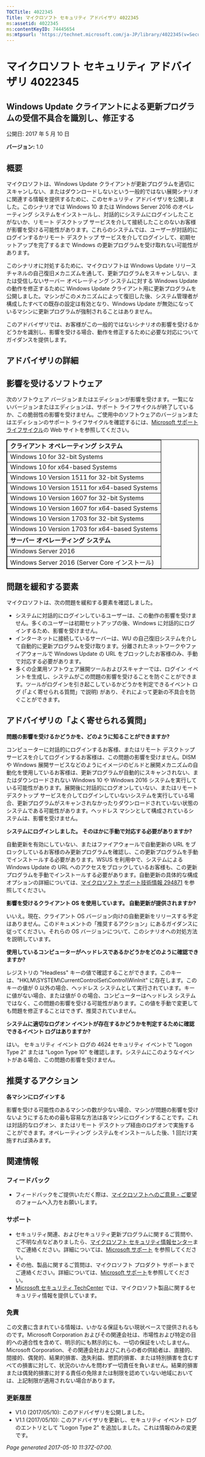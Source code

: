 ```yaml
---
TOCTitle: 4022345
Title: マイクロソフト セキュリティ アドバイザリ 4022345
ms:assetid: 4022345
ms:contentKeyID: 74445654
ms:mtpsurl: 'https://technet.microsoft.com/ja-JP/library/4022345(v=Security.10)'
---
```


マイクロソフト セキュリティ アドバイザリ 4022345
================================================

Windows Update クライアントによる更新プログラムの受信不具合を識別し、修正する
-----------------------------------------------------------------------------

公開日: 2017 年 5 月 10 日

**バージョン:** 1.0

概要
----

 
マイクロソフトは、Windows Update クライアントが更新プログラムを適切にスキャンしない、またはダウンロードしないという一般的ではない展開シナリオに関連する情報を提供するために、このセキュリティ アドバイザリを公開しました。このシナリオでは Windows 10 または Windows Server 2016 のオペレーティング システムをインストールし、対話的にシステムにログインしたことがないか、リモート デスクトップ サービスを介して接続したことのないお客様が影響を受ける可能性があります。これらのシステムでは、ユーザーが対話的にログインするかリモート デスクトップ サービスを介してログインして、初期セットアップを完了するまで Windows の更新プログラムを受け取れない可能性があります。

このシナリオに対処するために、マイクロソフトは Windows Update リリース チャネルの自己復旧メカニズムを通して、更新プログラムをスキャンしない、または受信しないサーバー オペレーティング システムに対する Windows Update の動作を修正するために Windows Update クライアント用に更新プログラムを公開しました。マシンがこのメカニズムによって復旧した後、システム管理者が構成したすべての既存の設定は有効となり、Windows Update が無効になっているマシンに更新プログラムが強制されることはありません。

このアドバイザリでは、お客様がこの一般的ではないシナリオの影響を受けるかどうかを識別し、影響を受ける場合、動作を修正するために必要な対応についてガイダンスを提供します。

アドバイザリの詳細
------------------

 
影響を受けるソフトウェア
------------------------

次のソフトウェア バージョンまたはエディションが影響を受けます。一覧にないバージョンまたはエディションは、サポート ライフサイクルが終了しているか、この脆弱性の影響を受けません。ご使用中のソフトウェアのバージョンまたはエディションのサポート ライフサイクルを確認するには、[Microsoft サポート ライフサイクル](https://go.microsoft.com/fwlink/?linkid=21742)の Web サイトを参照してください。

<p></p>  
<p></p>
<table style="border:1px solid black;">
<colgroup>
<col width="100%" />
</colgroup>
<tbody>
<tr class="odd">
<td style="border:1px solid black;"><strong>クライアント オペレーティング システム</strong></td>
</tr>
<tr class="even">
<td style="border:1px solid black;">Windows 10 for 32-bit Systems</td>
</tr>
<tr class="odd">
<td style="border:1px solid black;">Windows 10 for x64-based Systems</td>
</tr>
<tr class="even">
<td style="border:1px solid black;">Windows 10 Version 1511 for 32-bit Systems</td>
</tr>
<tr class="odd">
<td style="border:1px solid black;">Windows 10 Version 1511 for x64-based Systems</td>
</tr>
<tr class="even">
<td style="border:1px solid black;">Windows 10 Version 1607 for 32-bit Systems</td>
</tr>
<tr class="odd">
<td style="border:1px solid black;">Windows 10 Version 1607 for x64-based Systems</td>
</tr>
<tr class="even">
<td style="border:1px solid black;">Windows 10 Version 1703 for 32-bit Systems</td>
</tr>
<tr class="odd">
<td style="border:1px solid black;">Windows 10 Version 1703 for x64-based Systems</td>
</tr>
<tr class="even">
<td style="border:1px solid black;"><strong>サーバー オペレーティング システム</strong></td>
</tr>
<tr class="odd">
<td style="border:1px solid black;">Windows Server 2016</td>
</tr>
<tr class="even">
<td style="border:1px solid black;">Windows Server 2016 (Server Core インストール)</td>
</tr>
</tbody>
</table>

<p></p>

  
問題を緩和する要素  
------------------
  
マイクロソフトは、次の問題を緩和する要素を確認しました。
  
-   システムに対話的にログインしているユーザーは、この動作の影響を受けません。多くのユーザーは初期セットアップの後、Windows に対話的にログインするため、影響を受けません。  
-   インターネットに接続しているサーバーは、WU の自己復旧システムを介して自動的に更新プログラムを受け取ります。分離されたネットワークやファイアウォールで Windows Update の URL をブロックしたお客様のみ、手動で対応する必要があります。  
-   多くの企業用ソフトウェア展開ツールおよびスキャナーでは、ログイン イベントを生成し、システムがこの問題の影響を受けることを防ぐことができます。ツールがログインを引き起こしているかどうかを判定できるイベント ログ (「よく寄せられる質問」で説明) があり、それによって更新の不具合を防ぐことができます。
  
アドバイザリの「よく寄せられる質問」  
------------------------------------
  
**問題の影響を受けるかどうかを、どのように知ることができますか?**
  
コンピューターに対話的にログインするお客様、またはリモート デスクトップ サービスを介してログインするお客様は、この問題の影響を受けません。DISM や Windows 展開サービスなどのようにイメージのビルドと展開メカニズムの自動化を使用しているお客様は、更新プログラムが自動的にスキャンされない、またはダウンロードされない Windows 10 や Windows 2016 システムを実行している可能性があります。展開後に対話的にログオンしていない、またはリモート デスクトップ サービスを介してログインしていないシステムを実行している場合、更新プログラムがスキャンされなかったりダウンロードされていない状態のシステムである可能性があります。ヘッドレス マシンとして構成されているシステムは、影響を受けません。
  
**システムにログインしました。 そのほかに手動で対応する必要がありますか?**
  
自動更新を有効にしていない、またはファイアウォールで自動更新の URL をブロックしているお客様のみ更新プログラムを確認し、この更新プログラムを手動でインストールする必要があります。WSUS を利用中で、システムによる Windows Update の URL へのアクセスをブロックしているお客様も、この更新プログラムを手動でインストールする必要があります。自動更新の具体的な構成オプションの詳細については、[マイクロソフト サポート技術情報 294871](https://support.microsoft.com/ja-jp/kb/294871) を参照してください。
  
**影響を受けるクライアント OS を使用しています。 自動更新が提供されますか?**
  
いいえ。現在、クライアント OS バージョン向けの自動更新をリリースする予定はありません。このドキュメントの「推奨するアクション」にあるガイダンスに従ってください。それらの OS バージョンについて、このシナリオへの対処方法を説明しています。
  
**使用しているコンピューターがヘッドレスであるかどうかをどのように確認できますか?**
  
レジストリの "Headless" キーの値で確認することができます。このキーは、"HKLM\\SYSTEM\\CurrentControlSet\\Control\\WinInit" に存在します。このキーの値が 0 以外の場合、ヘッドレス システムとして実行されています。キーに値がない場合、または値が 0 の場合、コンピューターはヘッドレス システムではなく、この問題の影響を受ける可能性があります。この値を手動で変更しても問題を修正することはできず、推奨されていません。
  
**システムに適切なログオン イベントが存在するかどうかを判定するために確認できるイベント ログはありますか?**
  
はい。 セキュリティ イベント ログの 4624 セキュリティ イベントで "Logon Type 2" または "Logon Type 10" を確認します。システムにこのようなイベントがある場合、この問題の影響を受けません。
  
推奨するアクション  
------------------
  
 
**各マシンにログインする**
  
影響を受ける可能性のあるマシンの数が少ない場合、マシンが問題の影響を受けないようにするための最も容易な方法は各マシンにログインすることです。これは対話的なログオン、またはリモート デスクトップ経由のログオンで実施することができます。オペレーティング システムをインストールした後、1 回だけ実施すれば済みます。
  
関連情報  
--------
  
 
### フィードバック
  
-   フィードバックをご提供いただく際は、[マイクロソフトへのご意見・ご要望](https://support.microsoft.com/kb/?scid=sw;en;1257&amp;showpage=1&amp;ws=technet&amp;sd=tech)のフォームへ入力をお願いします。
  
### サポート
  
-   セキュリティ関連、およびセキュリティ更新プログラムに関するご質問や、ご不明な点などありましたら、[マイクロソフト セキュリティ情報センター](https://go.microsoft.com/fwlink/?linkid=21131)までご連絡ください。詳細については、[Microsoft サポート](https://support.microsoft.com/) を参照してください。  
-   その他、製品に関するご質問は、マイクロソフト プロダクト サポートまでご連絡ください。詳細については、[Microsoft サポート](https://support.microsoft.com/?ln=ja)を参照してください。  
-   [Microsoft セキュリティ TechCenter](https://go.microsoft.com/fwlink/?linkid=21132) では、マイクロソフト製品に関するセキュリティ情報を提供しています。
  
### 免責
  
この文書に含まれている情報は、いかなる保証もない現状ベースで提供されるものです。Microsoft Corporation およびその関連会社は、市場性および特定の目的への適合性を含めて、明示的にも黙示的にも、一切の保証をいたしません。Microsoft Corporation、その関連会社およびこれらの者の供給者は、直接的、間接的、偶発的、結果的損害、逸失利益、懲罰的損害、または特別損害を含むすべての損害に対して、状況のいかんを問わず一切責任を負いません。結果的損害または偶発的損害に対する責任の免除または制限を認めていない地域においては、上記制限が適用されない場合があります。
  
### 更新履歴
  
-   V1.0 (2017/05/10): このアドバイザリを公開しました。  
-   V1.1 (2017/05/10): このアドバイザリを更新し、セキュリティ イベント ログのエントリとして "Logon Type 2" を追加しました。これは情報のみの変更です。
  
*Page generated 2017-05-10 11:37Z-07:00.*
